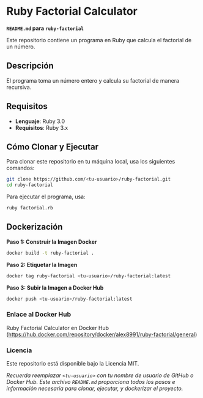 # **Ruby Factorial Calculator**

**`README.md` para `ruby-factorial`**

Este repositorio contiene un programa en Ruby que calcula el factorial de un número.

## Descripción

El programa toma un número entero y calcula su factorial de manera recursiva.

## Requisitos

- **Lenguaje**: Ruby 3.0
- **Requisitos**: Ruby 3.x

## Cómo Clonar y Ejecutar

Para clonar este repositorio en tu máquina local, usa los siguientes comandos:

```bash
git clone https://github.com/<tu-usuario>/ruby-factorial.git
cd ruby-factorial
```
Para ejecutar el programa, usa:

```bash
ruby factorial.rb
```

## Dockerización
**Paso 1: Construir la Imagen Docker**
```bash
docker build -t ruby-factorial .
```

**Paso 2: Etiquetar la Imagen**
```bash
docker tag ruby-factorial <tu-usuario>/ruby-factorial:latest
```

**Paso 3: Subir la Imagen a Docker Hub**
```bash
docker push <tu-usuario>/ruby-factorial:latest
```

### Enlace al Docker Hub
Ruby Factorial Calculator en Docker Hub (https://hub.docker.com/repository/docker/alex8991/ruby-factorial/general)

### Licencia
Este repositorio está disponible bajo la Licencia MIT.

*Recuerda reemplazar `<tu-usuario>` con tu nombre de usuario de GitHub o Docker Hub. Este archivo `README.md` proporciona todos los pasos e información necesaria para clonar, ejecutar, y dockerizar el proyecto.*
